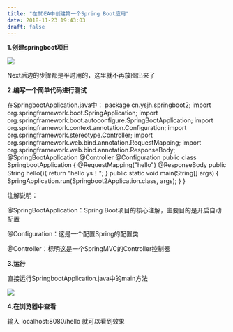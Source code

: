 ```yaml
---
title: "在IDEA中创建第一个Spring Boot应用"
date: 2018-11-23 19:43:03
draft: false
---
```

**1.创建springboot项目**

![](https://img-blog.csdnimg.cn/20181123193648891.png?x-oss-process=image/watermark,type_ZmFuZ3poZW5naGVpdGk,shadow_10,text_aHR0cHM6Ly9ibG9nLmNzZG4ubmV0L3lzXzIzMDAxNA==,size_16,color_FFFFFF,t_70)

Next后边的步骤都是平时用的，这里就不再放图出来了

**2.编写一个简单代码进行测试**

在SpringbootApplication.java中：
package cn.ysjh.springboot2; import org.springframework.boot.SpringApplication; import org.springframework.boot.autoconfigure.SpringBootApplication; import org.springframework.context.annotation.Configuration; import org.springframework.stereotype.Controller; import org.springframework.web.bind.annotation.RequestMapping; import org.springframework.web.bind.annotation.ResponseBody; @SpringBootApplication @Controller @Configuration public class SpringbootApplication { @RequestMapping("hello") @ResponseBody public String hello(){ return "hello ys！"; } public static void main(String[] args) { SpringApplication.run(Springboot2Application.class, args); } }

注解说明：

@SpringBootApplication：Spring Boot项目的核心注解，主要目的是开启自动配置

@Configuration：这是一个配置Spring的配置类

@Controller：标明这是一个SpringMVC的Controller控制器

**3.运行**

直接运行SpringbootApplication.java中的main方法

![](https://img-blog.csdnimg.cn/20181123194201436.png?x-oss-process=image/watermark,type_ZmFuZ3poZW5naGVpdGk,shadow_10,text_aHR0cHM6Ly9ibG9nLmNzZG4ubmV0L3lzXzIzMDAxNA==,size_16,color_FFFFFF,t_70)

**4.在浏览器中查看**

输入 localhost:8080/hello 就可以看到效果